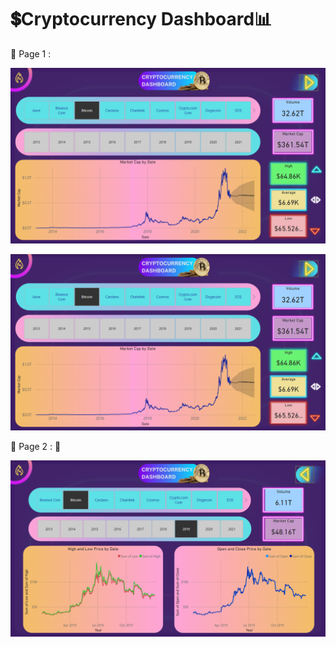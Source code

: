 # 💲Cryptocurrency Dashboard📊

  📍 Page 1 : 
  
  <img src="Assets/Cryptocurrency_Dashboard_Page-1.png">
  
  ![Dashboard-Screenshot](Assets/Cryptocurrency_Dashboard_Page-1.png) 
  
  📍 Page 2 : 🔗
  
  ![Dashboard-Screenshot](Assets/Cryptocurrency_Dashboard_Page-2.png)
